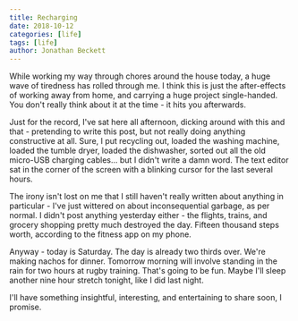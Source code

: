 ```yaml
---
title: Recharging
date: 2018-10-12
categories: [life]
tags: [life]
author: Jonathan Beckett
---
```


While working my way through chores around the house today, a huge wave of tiredness has rolled through me. I think this is just the after-effects of working away from home, and carrying a huge project single-handed. You don't really think about it at the time - it hits you afterwards.

Just for the record, I've sat here all afternoon, dicking around with this and that - pretending to write this post, but not really doing anything constructive at all. Sure, I put recycling out, loaded the washing machine, loaded the tumble dryer, loaded the dishwasher, sorted out all the old micro-USB charging cables... but I didn't write a damn word. The text editor sat in the corner of the screen with a blinking cursor for the last several hours.

The irony isn't lost on me that I still haven't really written about anything in particular - I've just wittered on about inconsequential garbage, as per normal. I didn't post anything yesterday either - the flights, trains, and grocery shopping pretty much destroyed the day. Fifteen thousand steps worth, according to the fitness app on my phone.

Anyway - today is Saturday. The day is already two thirds over. We're making nachos for dinner. Tomorrow morning will involve standing in the rain for two hours at rugby training. That's going to be fun. Maybe I'll sleep another nine hour stretch tonight, like I did last night.

I'll have something insightful, interesting, and entertaining to share soon, I promise.